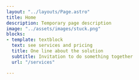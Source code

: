 ```yaml
---
layout: "../layouts/Page.astro"
title: Home
description: Temporary page description
image: "../assets/images/stuck.png"
blocks:
- template: textblock
  text: see services and pricing
  title: One line about the solution
  subtitle: Invitation to do something together
  url: "/services"

---
```

